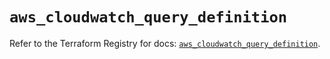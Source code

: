 # `aws_cloudwatch_query_definition`

Refer to the Terraform Registry for docs: [`aws_cloudwatch_query_definition`](https://registry.terraform.io/providers/hashicorp/aws/5.97.0/docs/resources/cloudwatch_query_definition).
